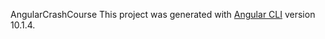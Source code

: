 AngularCrashCourse
This project was generated with [Angular CLI](https://github.com/angular/angular-cli) version 10.1.4.


